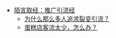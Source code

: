 <!-- 左侧导航栏 -->
<!-- <img src="image/tx.jpg" width="150" height="150"/> -->


* [陌言取经：推广引流经](README.md)
    * [为什么那么多人追求裂变引流？](drainage/liebian)
    * [蛋糕店客流太少，怎么办？](drainage/dangao)


<!-- * [产品经](drainage/te1 "测试子标题sss") 
    * [test]()
* [思维](drainage/te1 "测试子标题sss")  -->

